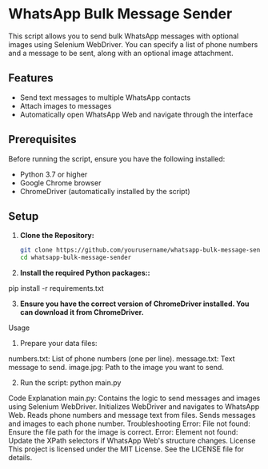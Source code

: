 # WhatsApp Bulk Message Sender

This script allows you to send bulk WhatsApp messages with optional images using Selenium WebDriver. You can specify a list of phone numbers and a message to be sent, along with an optional image attachment.

## Features

- Send text messages to multiple WhatsApp contacts
- Attach images to messages
- Automatically open WhatsApp Web and navigate through the interface

## Prerequisites

Before running the script, ensure you have the following installed:

- Python 3.7 or higher
- Google Chrome browser
- ChromeDriver (automatically installed by the script)

## Setup

1. **Clone the Repository:**

   ```bash
   git clone https://github.com/yourusername/whatsapp-bulk-message-sender.git
   cd whatsapp-bulk-message-sender

2. **Install the required Python packages::**

pip install -r requirements.txt

3. **Ensure you have the correct version of ChromeDriver installed. You can download it from ChromeDriver.**

Usage
1. Prepare your data files:

numbers.txt: List of phone numbers (one per line).
message.txt: Text message to send.
image.jpg: Path to the image you want to send.

2. Run the script: python main.py

Code Explanation
main.py: Contains the logic to send messages and images using Selenium WebDriver.
Initializes WebDriver and navigates to WhatsApp Web.
Reads phone numbers and message text from files.
Sends messages and images to each phone number.
Troubleshooting
Error: File not found: Ensure the file path for the image is correct.
Error: Element not found: Update the XPath selectors if WhatsApp Web's structure changes.
License
This project is licensed under the MIT License. See the LICENSE file for details.